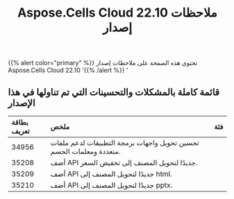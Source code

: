 ﻿---
title: Aspose.Cells Cloud 22.10 ملاحظات إصدار
second_title: Aspose.Cells Cloud Documen
type: docs
url: /ar/aspose-cells-cloud-22-10-release-notes/
description: Aspose.Cells Cloud يدعم Excel لإنشاء وتحويل ودمج وتقسيم وحماية وتشغيل الكائن الداخلي وما إلى ذلك
weight: 12
---
{{% alert color="primary" %}} 
تحتوي هذه الصفحة على ملاحظات إصدار Aspose.Cells Cloud 22.10
'{{% /alert %}} '
## **قائمة كاملة بالمشكلات والتحسينات التي تم تناولها في هذا الإصدار**

|**بطاقة تعريف**|**ملخص**|**فئة**|
|:- |:- |:- |
|34956 | تحسين تحويل واجهات برمجة التطبيقات لدعم ملفات متعددة ومعلمات الجسم.|
|35208 | أضف API جديدًا لتحويل المصنف إلى تخفيض السعر.|
|35209 | أضف API جديدًا لتحويل المصنف إلى html.|
|35210 | أضف API جديدًا لتحويل المصنف إلى pptx.|
